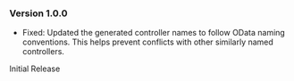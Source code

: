 ### Version 1.0.0

- Fixed: Updated the generated controller names to follow OData naming conventions. This helps prevent conflicts with other similarly named controllers.

Initial Release